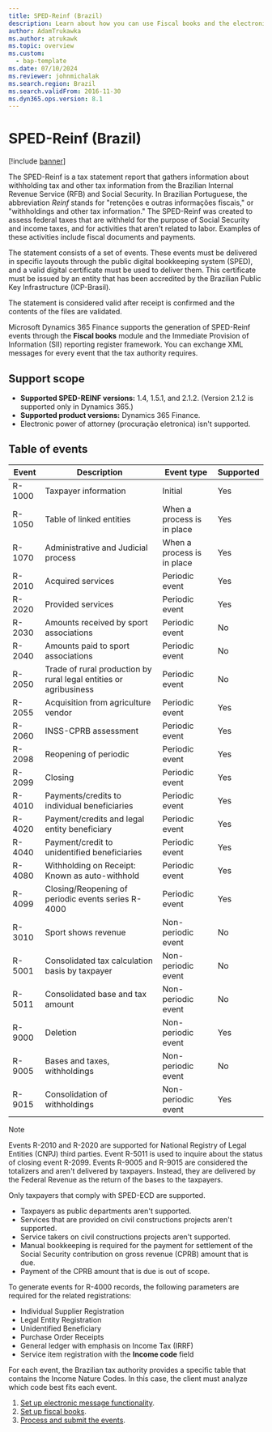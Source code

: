 ```yaml
---
title: SPED-Reinf (Brazil)
description: Learn about how you can use Fiscal books and the electronic message framework to set up SPED-Reinf events, including a table that outlines types of events.
author: AdamTrukawka
ms.author: atrukawk
ms.topic: overview
ms.custom: 
  - bap-template
ms.date: 07/10/2024
ms.reviewer: johnmichalak
ms.search.region: Brazil
ms.search.validFrom: 2016-11-30
ms.dyn365.ops.version: 8.1
---
```


# SPED-Reinf (Brazil) 

[!include [banner](../../includes/banner.md)]

The SPED-Reinf is a tax statement report that gathers information about withholding tax and other tax information from the Brazilian Internal Revenue Service (RFB) and Social Security. In Brazilian Portuguese, the abbreviation *Reinf* stands for "retenções e outras informações fiscais," or "withholdings and other tax information." The SPED-Reinf was created to assess federal taxes that are withheld for the purpose of Social Security and income taxes, and for activities that aren't related to labor. Examples of these activities include fiscal documents and payments.  

The statement consists of a set of events. These events must be delivered in specific layouts through the public digital bookkeeping system (SPED), and a valid digital certificate must be used to deliver them. This certificate must be issued by an entity that has been accredited by the Brazilian Public Key Infrastructure (ICP-Brasil).

The statement is considered valid after receipt is confirmed and the contents of the files are validated.

Microsoft Dynamics 365 Finance supports the generation of SPED-Reinf events through the **Fiscal books** module and the Immediate Provision of Information (SII) reporting register framework. You can exchange XML messages for every event that the tax authority requires.

## Support scope

- **Supported SPED-REINF versions:** 1.4, 1.5.1, and 2.1.2. (Version 2.1.2 is supported only in Dynamics 365.)
- **Supported product versions:** Dynamics 365 Finance.
- Electronic power of attorney (procuração eletronica) isn't supported.

## Table of events

| Event  | Description                                                       | Event type                 | Supported |
|--------|-------------------------------------------------------------------|----------------------------|-----------|
| R-1000 | Taxpayer information                                              | Initial                    | Yes       |
| R-1050 | Table of linked entities                                          | When a process is in place | Yes       |
| R-1070 | Administrative and Judicial process                               | When a process is in place | Yes       |
| R-2010 | Acquired services                                                 | Periodic event             | Yes       |
| R-2020 | Provided services                                                 | Periodic event             | Yes       |
| R-2030 | Amounts received by sport associations                            | Periodic event             | No        |
| R-2040 | Amounts paid to sport associations                                | Periodic event             | No        |
| R-2050 | Trade of rural production by rural legal entities or agribusiness | Periodic event             | No        |
| R-2055 | Acquisition from agriculture vendor                               | Periodic event             | Yes       |
| R-2060 | INSS-CPRB assessment                                              | Periodic event             | Yes       |
| R-2098 | Reopening of periodic                                             | Periodic event             | Yes       |
| R-2099 | Closing                                                           | Periodic event             | Yes       |
| R-4010 | Payments/credits to individual beneficiaries                      | Periodic event             | Yes       |
| R-4020 | Payment/credits and legal entity beneficiary                      | Periodic event             | Yes       |
| R-4040 | Payment/credit to unidentified beneficiaries                      | Periodic event             | Yes       |
| R-4080 | Withholding on Receipt: Known as auto-withhold                    | Periodic event             | Yes       |
| R-4099 | Closing/Reopening of periodic events series R-4000                | Periodic event             | Yes       |
| R-3010 | Sport shows revenue                                               | Non-periodic event         | No        |
| R-5001 | Consolidated tax calculation basis by taxpayer                    | Non-periodic event         | No        |
| R-5011 | Consolidated base and tax amount                                  | Non-periodic event         | No        |
| R-9000 | Deletion                                                          | Non-periodic event         | Yes       |
| R-9005 | Bases and taxes, withholdings                                     | Non-periodic event         | No        |
| R-9015 | Consolidation of withholdings                                     | Non-periodic event         | Yes       |

> [!NOTE]
> Events R-2010 and R-2020 are supported for National Registry of Legal Entities (CNPJ) third parties. Event R-5011 is used to inquire about the status of closing event R-2099.
> Events R-9005 and R-9015 are considered the totalizers and aren't delivered by taxpayers. Instead, they are delivered by the Federal Revenue as the return of the bases to the taxpayers.

Only taxpayers that comply with SPED-ECD are supported.

- Taxpayers as public departments aren't supported.
- Services that are provided on civil constructions projects aren't supported.
- Service takers on civil constructions projects aren't supported.
- Manual bookkeeping is required for the payment for settlement of the Social Security contribution on gross revenue (CPRB) amount that is due.
- Payment of the CPRB amount that is due is out of scope.

To generate events for R-4000 records, the following parameters are required for the related registrations:

- Individual Supplier Registration
- Legal Entity Registration
- Unidentified Beneficiary
- Purchase Order Receipts 
- General ledger with emphasis on Income Tax (IRRF)
- Service item registration with the **Income code** field

For each event, the Brazilian tax authority provides a specific table that contains the Income Nature Codes. In this case, the client must analyze which code best fits each event.

1. [Set up electronic message functionality](latam-bra-sped-reinf-electronic-messages.md). 
2. [Set up fiscal books](latam-bra-sped-reinf-setup-fiscal-books.md).
3. [Process and submit the events](latam-bra-sped-reinf.md).

